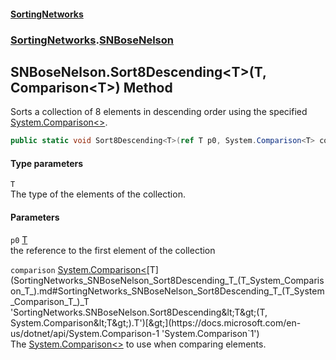 #### [SortingNetworks](index.md 'index')
### [SortingNetworks](SortingNetworks.md 'SortingNetworks').[SNBoseNelson](SortingNetworks_SNBoseNelson.md 'SortingNetworks.SNBoseNelson')
## SNBoseNelson.Sort8Descending&lt;T&gt;(T, Comparison&lt;T&gt;) Method
Sorts a collection of 8 elements in descending order using the specified [System.Comparison&lt;&gt;](https://docs.microsoft.com/en-us/dotnet/api/System.Comparison-1 'System.Comparison`1').  
```csharp
public static void Sort8Descending<T>(ref T p0, System.Comparison<T> comparison);
```
#### Type parameters
<a name='SortingNetworks_SNBoseNelson_Sort8Descending_T_(T_System_Comparison_T_)_T'></a>
`T`  
The type of the elements of the collection.
  
#### Parameters
<a name='SortingNetworks_SNBoseNelson_Sort8Descending_T_(T_System_Comparison_T_)_p0'></a>
`p0` [T](SortingNetworks_SNBoseNelson_Sort8Descending_T_(T_System_Comparison_T_).md#SortingNetworks_SNBoseNelson_Sort8Descending_T_(T_System_Comparison_T_)_T 'SortingNetworks.SNBoseNelson.Sort8Descending&lt;T&gt;(T, System.Comparison&lt;T&gt;).T')  
the reference to the first element of the collection
  
<a name='SortingNetworks_SNBoseNelson_Sort8Descending_T_(T_System_Comparison_T_)_comparison'></a>
`comparison` [System.Comparison&lt;](https://docs.microsoft.com/en-us/dotnet/api/System.Comparison-1 'System.Comparison`1')[T](SortingNetworks_SNBoseNelson_Sort8Descending_T_(T_System_Comparison_T_).md#SortingNetworks_SNBoseNelson_Sort8Descending_T_(T_System_Comparison_T_)_T 'SortingNetworks.SNBoseNelson.Sort8Descending&lt;T&gt;(T, System.Comparison&lt;T&gt;).T')[&gt;](https://docs.microsoft.com/en-us/dotnet/api/System.Comparison-1 'System.Comparison`1')  
The [System.Comparison&lt;&gt;](https://docs.microsoft.com/en-us/dotnet/api/System.Comparison-1 'System.Comparison`1') to use when comparing elements.
  

